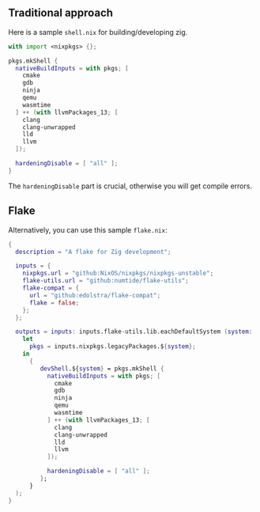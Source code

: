 ## Traditional approach

Here is a sample `shell.nix` for building/developing zig.
```nix
with import <nixpkgs> {};

pkgs.mkShell {
  nativeBuildInputs = with pkgs; [
    cmake
    gdb
    ninja
    qemu
    wasmtime
  ] ++ (with llvmPackages_13; [
    clang
    clang-unwrapped
    lld
    llvm
  ]);

  hardeningDisable = [ "all" ];
}
```
The `hardeningDisable` part is crucial, otherwise you will get compile errors.

## Flake

Alternatively, you can use this sample `flake.nix`:

```nix
{
  description = "A flake for Zig development";

  inputs = {
    nixpkgs.url = "github:NixOS/nixpkgs/nixpkgs-unstable";
    flake-utils.url = "github:numtide/flake-utils";
    flake-compat = {
      url = "github:edolstra/flake-compat";
      flake = false;
    };
  };

  outputs = inputs: inputs.flake-utils.lib.eachDefaultSystem (system:
    let
      pkgs = inputs.nixpkgs.legacyPackages.${system};
    in
      {
         devShell.${system} = pkgs.mkShell {
           nativeBuildInputs = with pkgs; [
             cmake
             gdb
             ninja
             qemu
             wasmtime
           ] ++ (with llvmPackages_13; [
             clang
             clang-unwrapped
             lld
             llvm
           ]);

           hardeningDisable = [ "all" ];
         };
      }
  );
}
```